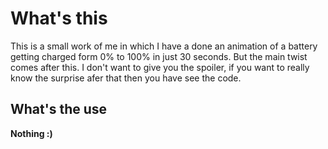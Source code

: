 # What's this

This is a small work of me in which I have a done an animation of a battery getting charged form 0% to 100% in just 30 seconds. But the main twist comes after this. I don't want to give you the spoiler, if you want to really know the surprise afer that then you have see the code.

## What's the use

**Nothing :)**
